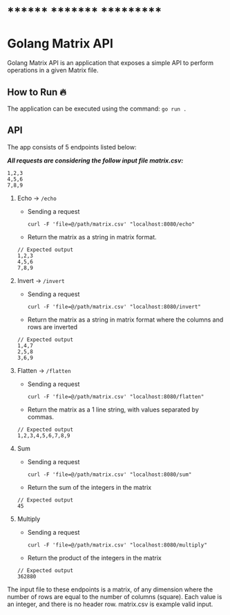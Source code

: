# ****** ******* *********
# Golang Matrix API

Golang Matrix API is an application that exposes a simple API to perform operations in a given Matrix file.

## How to Run :fire:
The application can be executed using the command: `go run .`

## API

The app consists of 5 endpoints listed below:

***All requests are considering the follow input file matrix.csv:***

```
1,2,3
4,5,6
7,8,9
```

1. Echo -> `/echo`

    - Sending a request
        ```
        curl -F 'file=@/path/matrix.csv' "localhost:8080/echo"
        ```
    
    - Return the matrix as a string in matrix format.
    
    ```
    // Expected output
    1,2,3
    4,5,6
    7,8,9
    ``` 
2. Invert -> `/invert`
    - Sending a request
        ```
        curl -F 'file=@/path/matrix.csv' "localhost:8080/invert"
        ```

    - Return the matrix as a string in matrix format where the columns and rows are inverted
    ```
    // Expected output
    1,4,7
    2,5,8
    3,6,9
    ``` 
3. Flatten -> `/flatten`
    - Sending a request
        ```
        curl -F 'file=@/path/matrix.csv' "localhost:8080/flatten"
        ```

    - Return the matrix as a 1 line string, with values separated by commas.
    ```
    // Expected output
    1,2,3,4,5,6,7,8,9
    ``` 
4. Sum
    - Sending a request
        ```
        curl -F 'file=@/path/matrix.csv' "localhost:8080/sum"
        ```

    - Return the sum of the integers in the matrix
    ```
    // Expected output
    45
    ``` 
5. Multiply
    - Sending a request
        ```
        curl -F 'file=@/path/matrix.csv' "localhost:8080/multiply"
        ```

    - Return the product of the integers in the matrix
    ```
    // Expected output
    362880
    ``` 

The input file to these endpoints is a matrix, of any dimension where the number of rows are equal to the number of columns (square). Each value is an integer, and there is no header row. matrix.csv is example valid input.  
